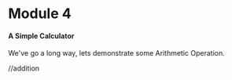 # Module 4

#### A Simple Calculator
We've go a long way, lets demonstrate some Arithmetic Operation.

//addition

